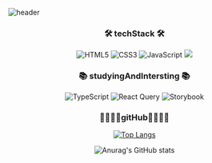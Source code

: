 
![header](https://capsule-render.vercel.app/api?type=venom&color=auto&height=200&section=header&text=jun42Frontend&fontSize=90)



<h3 align="center">🛠 techStack 🛠</h3>
<div align='center'>  
  
![HTML5](https://img.shields.io/badge/html5-%23E34F26.svg?style=for-the-badge&logo=html5&logoColor=white)
![CSS3](https://img.shields.io/badge/css3-%231572B6.svg?style=for-the-badge&logo=css3&logoColor=white)
![JavaScript](https://img.shields.io/badge/javascript-%23323330.svg?style=for-the-badge&logo=javascript&logoColor=%23F7DF1E)
<img src="https://img.shields.io/badge/react-20232a.svg?style=for-the-badge&logo=react&logoColor=61DAFB" />
  </div>

<h3 align="center">📚 studyingAndIntersting 📚</h3>
<div align='center'>  

![TypeScript](https://img.shields.io/badge/typescript-%23007ACC.svg?style=for-the-badge&logo=typescript&logoColor=white)
![React Query](https://img.shields.io/badge/-React%20Query-FF4154?style=for-the-badge&logo=react%20query&logoColor=white)
![Storybook](https://img.shields.io/badge/-Storybook-FF4785?style=for-the-badge&logo=storybook&logoColor=white)

  </div>


<h3 align="center">
🧑‍💻🧑‍💻gitHub🧑‍💻🧑‍💻
  </h3>

<div align='center'>  
  
[![Top Langs](https://github-readme-stats.vercel.app/api/top-langs/?username=anuraghazra&layout=donut-vertical)](https://github.com/anuraghazra/github-readme-stats)



![Anurag's GitHub stats](https://github-readme-stats.vercel.app/api?username=jun42&show_icons=true&theme=dracula)
  </div>
